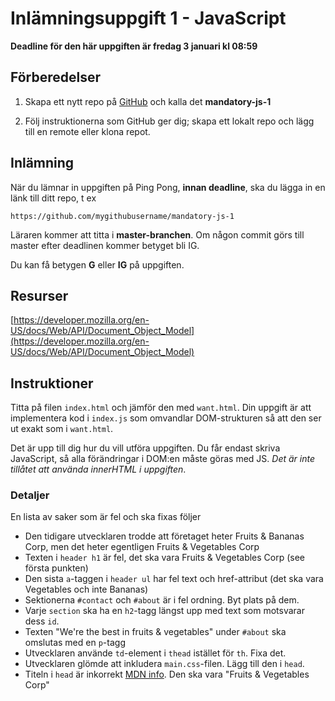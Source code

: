 # Inlämningsuppgift 1 - JavaScript
**Deadline för den här uppgiften är fredag 3 januari kl 08:59**

## Förberedelser

1. Skapa ett nytt repo på [GitHub](github.com) och kalla det **mandatory-js-1**

2. Följ instruktionerna som GitHub ger dig; skapa ett lokalt repo och lägg till en remote eller klona repot.

## Inlämning

När du lämnar in uppgiften på Ping Pong, **innan deadline**, ska du lägga in en länk till ditt repo, t ex

```
https://github.com/mygithubusername/mandatory-js-1
```

Läraren kommer att titta i **master-branchen**. Om någon commit görs till master efter deadlinen kommer betyget bli IG.

Du kan få betygen **G** eller **IG** på uppgiften.

## Resurser

[https://developer.mozilla.org/en-US/docs/Web/API/Document_Object_Model](https://developer.mozilla.org/en-US/docs/Web/API/Document_Object_Model)

## Instruktioner

Titta på filen `index.html` och jämför den med `want.html`. Din uppgift är att implementera kod i `index.js` som omvandlar DOM-strukturen så att den ser ut exakt som i `want.html`.

Det är upp till dig hur du vill utföra uppgiften. Du får endast skriva JavaScript, så alla förändringar i DOM:en måste göras med JS. *Det är inte tillåtet att använda innerHTML i uppgiften*.

### Detaljer

En lista av saker som är fel och ska fixas följer

* Den tidigare utvecklaren trodde att företaget heter Fruits & Bananas Corp, men det heter egentligen Fruits & Vegetables Corp
* Texten i `header h1` är fel, det ska vara Fruits & Vegetables Corp (see första punkten)
* Den sista `a`-taggen i `header ul` har fel text och href-attribut (det ska vara Vegetables och inte Bananas)
* Sektionerna `#contact` och `#about` är i fel ordning. Byt plats på dem.
* Varje `section` ska ha en `h2`-tagg längst upp med text som motsvarar dess `id`.
* Texten "We're the best in fruits & vegetables" under `#about` ska omslutas med en `p`-tagg
* Utvecklaren använde `td`-element i `thead` istället för `th`. Fixa det.
* Utvecklaren glömde att inkludera `main.css`-filen. Lägg till den i `head`.
* Titeln i `head` är inkorrekt [MDN info](https://developer.mozilla.org/en-US/docs/Web/API/Document/title). Den ska vara "Fruits & Vegetables Corp"
